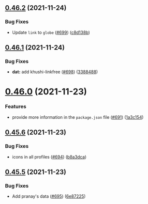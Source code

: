 ## [0.46.2](https://github.com/EddieHubCommunity/LinkFree/compare/v0.46.1...v0.46.2) (2021-11-24)


### Bug Fixes

* Update `link` to `globe` ([#699](https://github.com/EddieHubCommunity/LinkFree/issues/699)) ([c8d138b](https://github.com/EddieHubCommunity/LinkFree/commit/c8d138b52ed212ca76338ecfc74f18729e52bff4))



## [0.46.1](https://github.com/EddieHubCommunity/LinkFree/compare/v0.46.0...v0.46.1) (2021-11-24)


### Bug Fixes

* **dat:** add khushi-linkfree ([#698](https://github.com/EddieHubCommunity/LinkFree/issues/698)) ([3388488](https://github.com/EddieHubCommunity/LinkFree/commit/338848800bd967babb89abd321c8667864786e6d))



# [0.46.0](https://github.com/EddieHubCommunity/LinkFree/compare/v0.45.6...v0.46.0) (2021-11-23)


### Features

* provide more information in the `package.json` file ([#691](https://github.com/EddieHubCommunity/LinkFree/issues/691)) ([1a3c154](https://github.com/EddieHubCommunity/LinkFree/commit/1a3c154b517bddb3ed413c124267638316c704f5))



## [0.45.6](https://github.com/EddieHubCommunity/LinkFree/compare/v0.45.5...v0.45.6) (2021-11-23)


### Bug Fixes

* icons in all profiles ([#694](https://github.com/EddieHubCommunity/LinkFree/issues/694)) ([b8a3dca](https://github.com/EddieHubCommunity/LinkFree/commit/b8a3dca928723f5b37824460611e28792704ce9a))



## [0.45.5](https://github.com/EddieHubCommunity/LinkFree/compare/v0.45.4...v0.45.5) (2021-11-23)


### Bug Fixes

* Add pranay's data ([#695](https://github.com/EddieHubCommunity/LinkFree/issues/695)) ([6e87225](https://github.com/EddieHubCommunity/LinkFree/commit/6e872251ff2fb1940ce401088e6ac44b7c564587))



